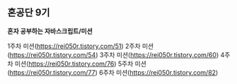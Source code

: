 ## 혼공단 9기

**혼자 공부하는 자바스크립트/미션**

1주차 미션(https://rei050r.tistory.com/51)
2주차 미션(https://rei050r.tistory.com/54)
3주차 미션(https://rei050r.tistory.com/60)
4주차 미션(https://rei050r.tistory.com/76)
5주차 미션(https://rei050r.tistory.com/77)
6주차 미션(https://rei050r.tistory.com/82)
